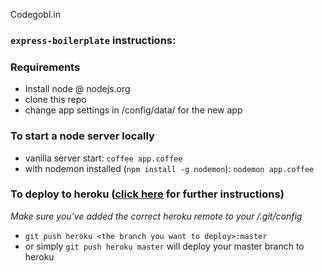 Codegobl.in

### `express-boilerplate` instructions: 

### Requirements

- Install node @ nodejs.org
- clone this repo
- change app settings in /config/data/ for the new app

### To start a node server locally

- vanilla server start: `coffee app.coffee`
- with nodemon installed (`npm install -g nodemon`): `nodemon app.coffee`

### To deploy to heroku ([click here](https://devcenter.heroku.com/articles/getting-started-with-nodejs) for further instructions)
*Make sure you've added the correct heroku remote to your /.git/config*
- `git push heroku <the branch you want to deploy>:master`
- or simply `git push heroku master` will deploy your master branch to heroku
